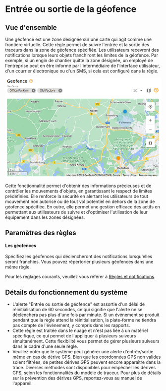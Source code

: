 # Entrée ou sortie de la géofence

## Vue d'ensemble

Une géofence est une zone désignée sur une carte qui agit comme une frontière virtuelle. Cette règle permet de suivre l'entrée et la sortie des traceurs dans la zone de géofence spécifiée. Les utilisateurs recevront des notifications lorsque leurs objets franchiront les limites de la géofence. Par exemple, si un engin de chantier quitte la zone désignée, un employé de l'entreprise peut en être informé par l'intermédiaire de l'interface utilisateur, d'un courrier électronique ou d'un SMS, si cela est configuré dans la règle.

![image-20240805-231934.png](attachments/image-20240805-231934.png)

Cette fonctionnalité permet d'obtenir des informations précieuses et de contrôler les mouvements d'objets, en garantissant le respect de limites prédéfinies. Elle renforce la sécurité en alertant les utilisateurs de tout mouvement non autorisé ou de tout vol potentiel en dehors de la zone de géofence spécifiée. En outre, elle permet une gestion efficace des actifs en permettant aux utilisateurs de suivre et d'optimiser l'utilisation de leur équipement dans les zones désignées.

## Paramètres des règles

#### Les géofences

Spécifiez les géofences qui déclencheront des notifications lorsqu'elles seront franchies. Vous pouvez répertorier plusieurs géofences dans une même règle.

Pour les réglages courants, veuillez vous référer à [Règles et notifications](../../regles-et-notifications.md).

## Détails du fonctionnement du système

- L'alerte "Entrée ou sortie de géofence" est assortie d'un délai de réinitialisation de 60 secondes, ce qui signifie que l'alerte ne se déclenchera pas plus d'une fois par minute. Si un événement se produit pendant que la règle attend la réinitialisation, la plate-forme ne tiendra pas compte de l'événement, y compris dans les rapports.
- Cette règle est traitée dans le nuage et n'est pas liée à un matériel spécifique, ce qui permet de l'appliquer à plusieurs suiveurs simultanément. Cette flexibilité vous permet de gérer plusieurs suiveurs dans le cadre d'une seule règle.
- Veuillez noter que le système peut générer une alerte d'entrée/sortie même en cas de dérive GPS. Bien que les coordonnées GPS non valides soient filtrées, de petites dérives GPS peuvent encore apparaître dans la trace. Diverses méthodes sont disponibles pour empêcher les dérives GPS, selon les fonctionnalités du modèle de traceur. Pour plus de détails sur la prévention des dérives GPS, reportez-vous au manuel de l'appareil.